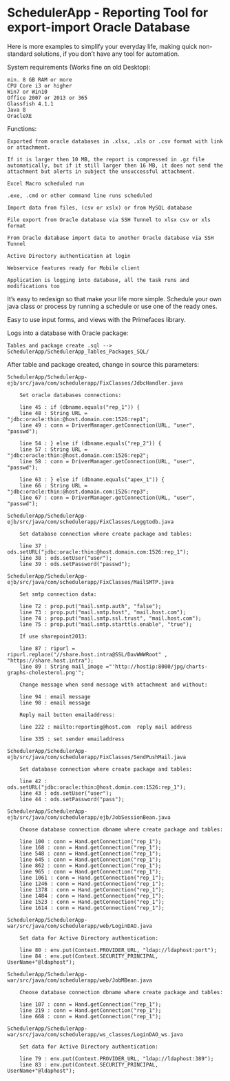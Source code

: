 # SchedulerApp - Reporting Tool for export-import Oracle Database

Here is more examples to simplify your everyday life, making quick non-standard solutions, if you don’t have any tool for automation.

System requirements (Works fine on old Desktop):
	
	min. 8 GB RAM or more
	CPU Core i3 or higher
	Win7 or Win10
	Office 2007 or 2013 or 365
	Glassfish 4.1.1
	Java 8
	OracleXE

Functions:

	Exported from oracle databases in .xlsx, .xls or .csv format with link or attachment.

	If it is larger then 10 MB, the report is compressed in .gz file automatically, but if it still larger then 16 MB, it does not send the attachment but alerts in subject the unsuccessful attachment.

	Excel Macro scheduled run

	.exe, .cmd or other command line runs scheduled

	Import data from files, (csv or xslx) or from MySQL database

	File export from Oracle database via SSH Tunnel to xlsx csv or xls format

	From Oracle database import data to another Oracle database via SSH Tunnel

	Active Directory authentication at login

	Webservice features ready for Mobile client

	Application is logging into database, all the task runs and modifications too

It’s easy to redesign so that make your life more simple. Schedule your own java class or process by running a schedule or use one of the ready ones.

Easy to use input forms, and views with the Primefaces library.

Logs into a database with Oracle package:

	Tables and package create .sql --> SchedulerApp/SchedulerApp_Tables_Packages_SQL/


After table and package created, change in source this parameters:


	SchedulerApp/SchedulerApp-ejb/src/java/com/schedulerapp/FixClasses/JdbcHandler.java

		Set oracle databases connections:

		line 45 : if (dbname.equals("rep_1")) {
		line 48 : String URL = "jdbc:oracle:thin:@host.domain.com:1526:rep1";
		line 49 : conn = DriverManager.getConnection(URL, "user", "passwd");
	
		line 54 : } else if (dbname.equals("rep_2")) {
		line 57 : String URL = "jdbc:oracle:thin:@host.domain.com:1526:rep2";
		line 58 : conn = DriverManager.getConnection(URL, "user", "passwd");

		line 63 : } else if (dbname.equals("apex_1")) {
		line 66 : String URL = "jdbc:oracle:thin:@host.domain.com:1526:rep3";
		line 67 : conn = DriverManager.getConnection(URL, "user", "passwd");

	SchedulerApp/SchedulerApp-ejb/src/java/com/schedulerapp/FixClasses/Loggtodb.java

		Set database connection where create package and tables:
		
		line 37 : ods.setURL("jdbc:oracle:thin:@host.domain.com:1526:rep_1");
		line 38 : ods.setUser("user");
		line 39 : ods.setPassword("passwd");

	SchedulerApp/SchedulerApp-ejb/src/java/com/schedulerapp/FixClasses/MailSMTP.java

		Set smtp connection data:
		
		line 72 : prop.put("mail.smtp.auth", "false");
		line 73 : prop.put("mail.smtp.host", "mail.host.com");
		line 74 : prop.put("mail.smtp.ssl.trust", "mail.host.com");
		line 75 : prop.put("mail.smtp.starttls.enable", "true");

		If use sharepoint2013:
		
		line 87 : ripurl = ripurl.replace("//share.host.intra@SSL/DavWWWRoot" , "https://share.host.intra");
		line 89 : String mail_image ="'http://hostip:8080/jpg/charts-graphs-cholesterol.png'";

		Change message when send message with attachment and without:
		
		line 94 : email message
		line 98 : email message

		Reply mail button emailaddress:
		
		line 222 : mailto:reporting@host.com  reply mail address

		line 335 : set sender emailaddress

	SchedulerApp/SchedulerApp-ejb/src/java/com/schedulerapp/FixClasses/SendPushMail.java

		Set database connection where create package and tables:
		
		line 42 : ods.setURL("jdbc:oracle:thin:@host.domin.com:1526:rep_1");
		line 43 : ods.setUser("user");
		line 44 : ods.setPassword("pass");

	SchedulerApp/SchedulerApp-ejb/src/java/com/schedulerapp/ejb/JobSessionBean.java

		Choose database connection dbname where create package and tables:
		
		line 100 : conn = Hand.getConnection("rep_1");
		line 168 : conn = Hand.getConnection("rep_1");
		line 548 : conn = Hand.getConnection("rep_1");
		line 645 : conn = Hand.getConnection("rep_1");
		line 862 : conn = Hand.getConnection("rep_1");
		line 965 : conn = Hand.getConnection("rep_1");
		line 1061 : conn = Hand.getConnection("rep_1");
		line 1246 : conn = Hand.getConnection("rep_1");
		line 1378 : conn = Hand.getConnection("rep_1");
		line 1484 : conn = Hand.getConnection("rep_1");
		line 1523 : conn = Hand.getConnection("rep_1");
		line 1614 : conn = Hand.getConnection("rep_1");

	SchedulerApp/SchedulerApp-war/src/java/com/schedulerapp/web/LoginDAO.java

		Set data for Active Directory authentication:
	
		line 80 : env.put(Context.PROVIDER_URL, "ldap://ldaphost:port");
		line 84 : env.put(Context.SECURITY_PRINCIPAL, UserName+"@ldaphost");

	SchedulerApp/SchedulerApp-war/src/java/com/schedulerapp/web/JobMBean.java

		Choose database connection dbname where create package and tables:
		
		line 107 : conn = Hand.getConnection("rep_1");
		line 219 : conn = Hand.getConnection("rep_1");
		line 668 : conn = Hand.getConnection("rep_1");

	SchedulerApp/SchedulerApp-war/src/java/com/schedulerapp/ws_classes/LoginDAO_ws.java

		Set data for Active Directory authentication:
		
		line 79 : env.put(Context.PROVIDER_URL, "ldap://ldaphost:389");
		line 83 : env.put(Context.SECURITY_PRINCIPAL, UserName+"@ldaphost");



